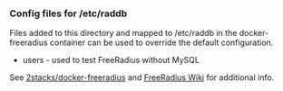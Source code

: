 ### Config files for /etc/raddb
Files added to this directory and mapped to /etc/raddb in the docker-freeradius container can be used to override the default configuration.

-   users - used to test FreeRadius without MySQL

See [2stacks/docker-freeradius](https://github.com/2stacks/docker-freeradius) and [FreeRadius Wiki](https://wiki.freeradius.org/config/Configuration-files) for additional info.
